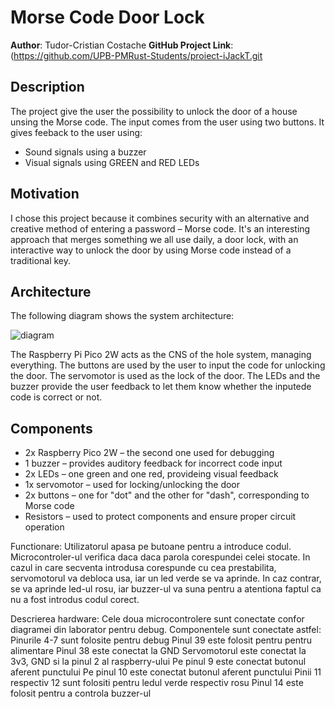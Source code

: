 # Morse Code Door Lock

**Author**: Tudor-Cristian Costache
**GitHub Project Link**: (https://github.com/UPB-PMRust-Students/proiect-iJackT.git

## Description

The project give the user the possibility to unlock the door of a house unsing the Morse code. The input comes from the user using two buttons. It gives feeback to the user using:
+ Sound signals using a buzzer
+ Visual signals using GREEN and RED LEDs

## Motivation

I chose this project because it combines security with an alternative and creative method of entering a password – Morse code. It's an interesting approach that merges something we all use daily, a door lock, with an interactive way to unlock the door by using Morse code instead of a traditional key.

## Architecture 
The following diagram shows the system architecture:

![diagram](https://github.com/user-attachments/assets/44a96d33-9b22-457d-b9d3-9be17945bc4b)

The Raspberry Pi Pico 2W acts as the CNS of the hole system, managing everything.
The buttons are used by the user to input the code for unlocking the door.
The servomotor is used as the lock of the door.
The LEDs and the buzzer provide the user feedback to let them know whether the inputede code is correct or not.

## Components

+ 2x Raspberry Pico 2W – the second one used for debugging
+ 1 buzzer – provides auditory feedback for incorrect code input
+ 2x LEDs – one green and one red, provideing visual feedback
+ 1x servomotor – used for locking/unlocking the door
+ 2x buttons – one for "dot" and the other for "dash", corresponding to Morse code
+ Resistors – used to protect components and ensure proper circuit operation


Functionare:
Utilizatorul apasa pe butoane pentru a introduce codul. Microcontroler-ul verifica daca daca parola corespundei celei stocate. In cazul in care secventa introdusa corespunde cu cea prestabilita, servomotorul va debloca usa, iar un led verde se va aprinde. In caz contrar, se va aprinde led-ul rosu, iar buzzer-ul va suna pentru a atentiona faptul ca nu a fost introdus codul corect. 

Descrierea hardware:
Cele doua microcontrolere sunt conectate confor diagramei din laborator pentru debug. Componentele sunt conectate astfel:
Pinurile 4-7 sunt folosite pentru debug
Pinul 39 este folosit pentru pentru alimentare
Pinul 38 este conectat la GND
Servomotorul este conectat la 3v3, GND si la pinul 2 al raspberry-ului
Pe pinul 9 este conectat butonul aferent punctului
Pe pinul 10 este conectat butonul aferent punctului
Pinii 11 respectiv 12 sunt folositi pentru ledul verde respectiv rosu
Pinul 14 este folosit pentru a controla buzzer-ul
